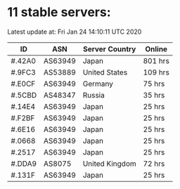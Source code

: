 # 11 stable servers:

Latest update at: Fri Jan 24 14:10:11 UTC 2020

| ID | ASN | Server Country | Online |
| -- | --- | -------------- | ------ |
| #.42A0 | AS63949 | Japan | 801 hrs |
| #.9FC3 | AS53889 | United States | 109 hrs |
| #.E0CF | AS63949 | Germany | 75 hrs |
| #.5CBD | AS48347 | Russia | 35 hrs |
| #.14E4 | AS63949 | Japan | 25 hrs |
| #.F2BF | AS63949 | Japan | 25 hrs |
| #.6E16 | AS63949 | Japan | 25 hrs |
| #.0668 | AS63949 | Japan | 25 hrs |
| #.2517 | AS63949 | Japan | 25 hrs |
| #.DDA9 | AS8075 | United Kingdom | 72 hrs |
| #.131F | AS63949 | Japan | 25 hrs |

